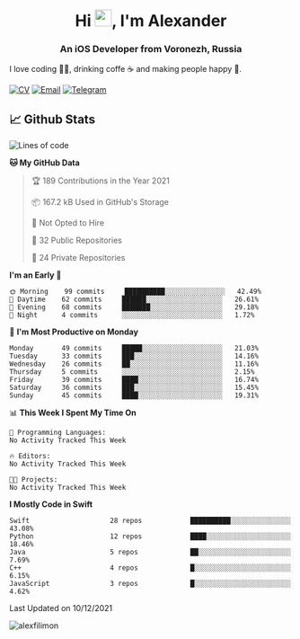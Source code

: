 <h1 align="center">Hi <img src="https://raw.githubusercontent.com/MartinHeinz/MartinHeinz/master/wave.gif" width="30px">, I'm Alexander</h1>
<h3 align="center">An iOS Developer from Voronezh, Russia</h3>

I love coding 👨‍💻, drinking coffe ☕️ and making people happy 🎊.

[![CV](https://img.shields.io/badge/CV-Александр%20Филимонов-14b420)](http://alexfilimon.github.io/)
[![Email](https://img.shields.io/badge/Email-as.filimonov@mail.ru-f39f37)](mailto:as.filimonov@mail.ru)
[![Telegram](https://img.shields.io/badge/Telegram-alexfilimon-1686b1)](https://t.me/alexfilimon)

## 📈 Github Stats

<!--START_SECTION:waka-->
![Lines of code](https://img.shields.io/badge/From%20Hello%20World%20I%27ve%20Written-234%20Thousand%20lines%20of%20code-blue)

**🐱 My GitHub Data** 

> 🏆 189 Contributions in the Year 2021
 > 
> 📦 167.2 kB Used in GitHub's Storage 
 > 
> 🚫 Not Opted to Hire
 > 
> 📜 32 Public Repositories 
 > 
> 🔑 24 Private Repositories  
 > 
**I'm an Early 🐤** 

```text
🌞 Morning    99 commits     ██████████░░░░░░░░░░░░░░░   42.49% 
🌆 Daytime    62 commits     ██████░░░░░░░░░░░░░░░░░░░   26.61% 
🌃 Evening    68 commits     ███████░░░░░░░░░░░░░░░░░░   29.18% 
🌙 Night      4 commits      ░░░░░░░░░░░░░░░░░░░░░░░░░   1.72%

```
📅 **I'm Most Productive on Monday** 

```text
Monday       49 commits     █████░░░░░░░░░░░░░░░░░░░░   21.03% 
Tuesday      33 commits     ███░░░░░░░░░░░░░░░░░░░░░░   14.16% 
Wednesday    26 commits     ██░░░░░░░░░░░░░░░░░░░░░░░   11.16% 
Thursday     5 commits      ░░░░░░░░░░░░░░░░░░░░░░░░░   2.15% 
Friday       39 commits     ████░░░░░░░░░░░░░░░░░░░░░   16.74% 
Saturday     36 commits     ███░░░░░░░░░░░░░░░░░░░░░░   15.45% 
Sunday       45 commits     ████░░░░░░░░░░░░░░░░░░░░░   19.31%

```


📊 **This Week I Spent My Time On** 

```text
💬 Programming Languages: 
No Activity Tracked This Week

🔥 Editors: 
No Activity Tracked This Week

🐱‍💻 Projects: 
No Activity Tracked This Week

```

**I Mostly Code in Swift** 

```text
Swift                    28 repos            ██████████░░░░░░░░░░░░░░░   43.08% 
Python                   12 repos            ████░░░░░░░░░░░░░░░░░░░░░   18.46% 
Java                     5 repos             ██░░░░░░░░░░░░░░░░░░░░░░░   7.69% 
C++                      4 repos             █░░░░░░░░░░░░░░░░░░░░░░░░   6.15% 
JavaScript               3 repos             █░░░░░░░░░░░░░░░░░░░░░░░░   4.62%

```



 Last Updated on 10/12/2021
<!--END_SECTION:waka-->

<img align="center" src="https://github-readme-stats.vercel.app/api?username=alexfilimon&show_icons=true" alt="alexfilimon" />
